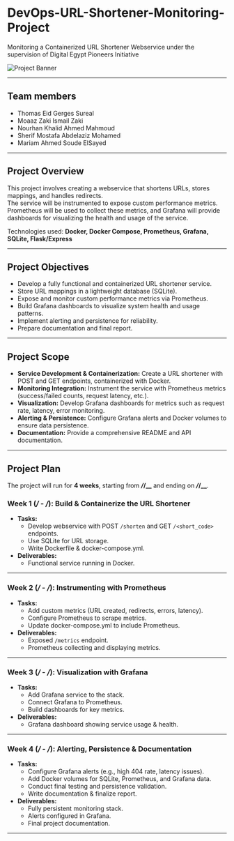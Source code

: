 # DevOps-URL-Shortener-Monitoring-Project

Monitoring a Containerized URL Shortener Webservice under the supervision of Digital Egypt Pioneers Initiative

![Project Banner](https://drive.google.com/uc?export=view&id=1avVWO62IfilW49j8yMclbMgdOHLlrJ0K)

---

## Team members
- Thomas Eid Gerges Sureal  
- Moaaz Zaki Ismail Zaki  
- Nourhan Khalid Ahmed Mahmoud  
- Sherif Mostafa Abdelaziz Mohamed  
- Mariam Ahmed Soude ElSayed  

---

## Project Overview
This project involves creating a webservice that shortens URLs, stores mappings, and handles redirects.  
The service will be instrumented to expose custom performance metrics. Prometheus will be used to collect these metrics, and Grafana will provide dashboards for visualizing the health and usage of the service.  

Technologies used: **Docker, Docker Compose, Prometheus, Grafana, SQLite, Flask/Express**  

---

## Project Objectives
- Develop a fully functional and containerized URL shortener service.  
- Store URL mappings in a lightweight database (SQLite).  
- Expose and monitor custom performance metrics via Prometheus.  
- Build Grafana dashboards to visualize system health and usage patterns.  
- Implement alerting and persistence for reliability.  
- Prepare documentation and final report.  

---

## Project Scope
- **Service Development & Containerization:** Create a URL shortener with POST and GET endpoints, containerized with Docker.  
- **Monitoring Integration:** Instrument the service with Prometheus metrics (success/failed counts, request latency, etc.).  
- **Visualization:** Develop Grafana dashboards for metrics such as request rate, latency, error monitoring.  
- **Alerting & Persistence:** Configure Grafana alerts and Docker volumes to ensure data persistence.  
- **Documentation:** Provide a comprehensive README and API documentation.  

---

## Project Plan

The project will run for **4 weeks**, starting from **_/_/__** and ending on **_/_/__**.  

### **Week 1 (_/_ - _/_): Build & Containerize the URL Shortener**
- **Tasks:**  
  - Develop webservice with POST `/shorten` and GET `/<short_code>` endpoints.  
  - Use SQLite for URL storage.  
  - Write Dockerfile & docker-compose.yml.  
- **Deliverables:**  
  - Functional service running in Docker.  

---

### **Week 2 (_/_ - _/_): Instrumenting with Prometheus**
- **Tasks:**  
  - Add custom metrics (URL created, redirects, errors, latency).  
  - Configure Prometheus to scrape metrics.  
  - Update docker-compose.yml to include Prometheus.  
- **Deliverables:**  
  - Exposed `/metrics` endpoint.  
  - Prometheus collecting and displaying metrics.  

---

### **Week 3 (_/_ - _/_): Visualization with Grafana**
- **Tasks:**  
  - Add Grafana service to the stack.  
  - Connect Grafana to Prometheus.  
  - Build dashboards for key metrics.  
- **Deliverables:**  
  - Grafana dashboard showing service usage & health.  

---

### **Week 4 (_/_ - _/_): Alerting, Persistence & Documentation**
- **Tasks:**  
  - Configure Grafana alerts (e.g., high 404 rate, latency issues).  
  - Add Docker volumes for SQLite, Prometheus, and Grafana data.  
  - Conduct final testing and persistence validation.  
  - Write documentation & finalize report.  
- **Deliverables:**  
  - Fully persistent monitoring stack.  
  - Alerts configured in Grafana.  
  - Final project documentation.  

---
